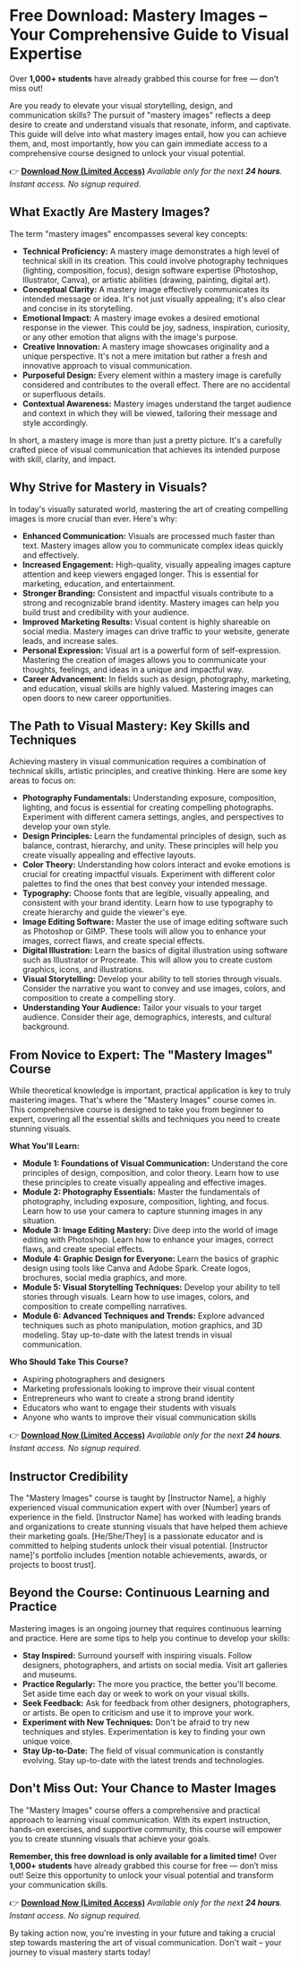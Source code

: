 # Free Download: Mastery Images – Your Comprehensive Guide to Visual Expertise

Over **1,000+ students** have already grabbed this course for free — don’t miss out!

Are you ready to elevate your visual storytelling, design, and communication skills? The pursuit of "mastery images" reflects a deep desire to create and understand visuals that resonate, inform, and captivate. This guide will delve into what mastery images entail, how you can achieve them, and, most importantly, how you can gain immediate access to a comprehensive course designed to unlock your visual potential.

👉 [**Download Now (Limited Access)**](https://udemywork.com/mastery-images)
_Available only for the next **24 hours**. Instant access. No signup required._

## What Exactly Are Mastery Images?

The term "mastery images" encompasses several key concepts:

*   **Technical Proficiency:** A mastery image demonstrates a high level of technical skill in its creation. This could involve photography techniques (lighting, composition, focus), design software expertise (Photoshop, Illustrator, Canva), or artistic abilities (drawing, painting, digital art).
*   **Conceptual Clarity:** A mastery image effectively communicates its intended message or idea. It's not just visually appealing; it's also clear and concise in its storytelling.
*   **Emotional Impact:** A mastery image evokes a desired emotional response in the viewer. This could be joy, sadness, inspiration, curiosity, or any other emotion that aligns with the image's purpose.
*   **Creative Innovation:** A mastery image showcases originality and a unique perspective. It's not a mere imitation but rather a fresh and innovative approach to visual communication.
*   **Purposeful Design:** Every element within a mastery image is carefully considered and contributes to the overall effect. There are no accidental or superfluous details.
*   **Contextual Awareness:** Mastery images understand the target audience and context in which they will be viewed, tailoring their message and style accordingly.

In short, a mastery image is more than just a pretty picture. It's a carefully crafted piece of visual communication that achieves its intended purpose with skill, clarity, and impact.

## Why Strive for Mastery in Visuals?

In today's visually saturated world, mastering the art of creating compelling images is more crucial than ever. Here's why:

*   **Enhanced Communication:** Visuals are processed much faster than text. Mastery images allow you to communicate complex ideas quickly and effectively.
*   **Increased Engagement:** High-quality, visually appealing images capture attention and keep viewers engaged longer. This is essential for marketing, education, and entertainment.
*   **Stronger Branding:** Consistent and impactful visuals contribute to a strong and recognizable brand identity. Mastery images can help you build trust and credibility with your audience.
*   **Improved Marketing Results:** Visual content is highly shareable on social media. Mastery images can drive traffic to your website, generate leads, and increase sales.
*   **Personal Expression:** Visual art is a powerful form of self-expression. Mastering the creation of images allows you to communicate your thoughts, feelings, and ideas in a unique and impactful way.
*   **Career Advancement:** In fields such as design, photography, marketing, and education, visual skills are highly valued. Mastering images can open doors to new career opportunities.

## The Path to Visual Mastery: Key Skills and Techniques

Achieving mastery in visual communication requires a combination of technical skills, artistic principles, and creative thinking. Here are some key areas to focus on:

*   **Photography Fundamentals:** Understanding exposure, composition, lighting, and focus is essential for creating compelling photographs. Experiment with different camera settings, angles, and perspectives to develop your own style.
*   **Design Principles:** Learn the fundamental principles of design, such as balance, contrast, hierarchy, and unity. These principles will help you create visually appealing and effective layouts.
*   **Color Theory:** Understanding how colors interact and evoke emotions is crucial for creating impactful visuals. Experiment with different color palettes to find the ones that best convey your intended message.
*   **Typography:** Choose fonts that are legible, visually appealing, and consistent with your brand identity. Learn how to use typography to create hierarchy and guide the viewer's eye.
*   **Image Editing Software:** Master the use of image editing software such as Photoshop or GIMP. These tools will allow you to enhance your images, correct flaws, and create special effects.
*   **Digital Illustration:** Learn the basics of digital illustration using software such as Illustrator or Procreate. This will allow you to create custom graphics, icons, and illustrations.
*   **Visual Storytelling:** Develop your ability to tell stories through visuals. Consider the narrative you want to convey and use images, colors, and composition to create a compelling story.
*   **Understanding Your Audience:** Tailor your visuals to your target audience. Consider their age, demographics, interests, and cultural background.

## From Novice to Expert: The "Mastery Images" Course

While theoretical knowledge is important, practical application is key to truly mastering images. That's where the "Mastery Images" course comes in. This comprehensive course is designed to take you from beginner to expert, covering all the essential skills and techniques you need to create stunning visuals.

**What You'll Learn:**

*   **Module 1: Foundations of Visual Communication:** Understand the core principles of design, composition, and color theory. Learn how to use these principles to create visually appealing and effective images.
*   **Module 2: Photography Essentials:** Master the fundamentals of photography, including exposure, composition, lighting, and focus. Learn how to use your camera to capture stunning images in any situation.
*   **Module 3: Image Editing Mastery:** Dive deep into the world of image editing with Photoshop. Learn how to enhance your images, correct flaws, and create special effects.
*   **Module 4: Graphic Design for Everyone:** Learn the basics of graphic design using tools like Canva and Adobe Spark. Create logos, brochures, social media graphics, and more.
*   **Module 5: Visual Storytelling Techniques:** Develop your ability to tell stories through visuals. Learn how to use images, colors, and composition to create compelling narratives.
*   **Module 6: Advanced Techniques and Trends:** Explore advanced techniques such as photo manipulation, motion graphics, and 3D modeling. Stay up-to-date with the latest trends in visual communication.

**Who Should Take This Course?**

*   Aspiring photographers and designers
*   Marketing professionals looking to improve their visual content
*   Entrepreneurs who want to create a strong brand identity
*   Educators who want to engage their students with visuals
*   Anyone who wants to improve their visual communication skills

👉 [**Download Now (Limited Access)**](https://udemywork.com/mastery-images)
_Available only for the next **24 hours**. Instant access. No signup required._

## Instructor Credibility

The "Mastery Images" course is taught by [Instructor Name], a highly experienced visual communication expert with over [Number] years of experience in the field. [Instructor Name] has worked with leading brands and organizations to create stunning visuals that have helped them achieve their marketing goals. [He/She/They] is a passionate educator and is committed to helping students unlock their visual potential. [Instructor name]'s portfolio includes [mention notable achievements, awards, or projects to boost trust].

## Beyond the Course: Continuous Learning and Practice

Mastering images is an ongoing journey that requires continuous learning and practice. Here are some tips to help you continue to develop your skills:

*   **Stay Inspired:** Surround yourself with inspiring visuals. Follow designers, photographers, and artists on social media. Visit art galleries and museums.
*   **Practice Regularly:** The more you practice, the better you'll become. Set aside time each day or week to work on your visual skills.
*   **Seek Feedback:** Ask for feedback from other designers, photographers, or artists. Be open to criticism and use it to improve your work.
*   **Experiment with New Techniques:** Don't be afraid to try new techniques and styles. Experimentation is key to finding your own unique voice.
*   **Stay Up-to-Date:** The field of visual communication is constantly evolving. Stay up-to-date with the latest trends and technologies.

## Don't Miss Out: Your Chance to Master Images

The "Mastery Images" course offers a comprehensive and practical approach to learning visual communication. With its expert instruction, hands-on exercises, and supportive community, this course will empower you to create stunning visuals that achieve your goals.

**Remember, this free download is only available for a limited time!** Over **1,000+ students** have already grabbed this course for free — don’t miss out! Seize this opportunity to unlock your visual potential and transform your communication skills.

👉 [**Download Now (Limited Access)**](https://udemywork.com/mastery-images)
_Available only for the next **24 hours**. Instant access. No signup required._

By taking action now, you're investing in your future and taking a crucial step towards mastering the art of visual communication. Don't wait – your journey to visual mastery starts today!

